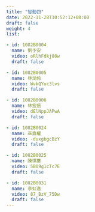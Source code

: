 ```yaml
---
title: "智動四"
date: 2022-11-28T10:52:12+08:00
draft: false
weight: 4
list:

- id: 1082B0004
  name: 劉予安
  video: oRlhFdkj80w
  draft: false

- id: 1082B0005
  name: 林泑伶
  video: WvkQYuc3lvs
  draft: false

- id: 1082B0006
  name: 林宏信
  video: dElNppJAPwA
  draft: false

- id: 1082B0024
  name: 巫鑫權
  video: -duxgbgcBzY
  draft: false

- id: 1082B0025
  name: 陳琪蓁
  video: 5B09g1cTc7E
  draft: false

- id: 1082B0031
  name: 李虹逸
  video: 87_BzV_75Dw
  draft: false
---
```

